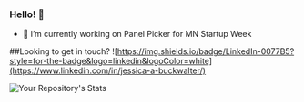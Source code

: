 ### Hello! 👋

- 🔭 I’m currently working on Panel Picker for MN Startup Week

##Looking to get in touch?
![https://img.shields.io/badge/LinkedIn-0077B5?style=for-the-badge&logo=linkedin&logoColor=white](https://www.linkedin.com/in/jessica-a-buckwalter/)

![Your Repository's Stats](https://github-readme-stats.vercel.app/api?username=Hopper2021&show_icons=true)

<!--
**Hopper2021/Hopper2021** is a ✨ _special_ ✨ repository because its `README.md` (this file) appears on your GitHub profile.

Here are some ideas to get you started:

- 🔭 I’m currently working on ...
- 🌱 I’m currently learning ...
- 👯 I’m looking to collaborate on ...
- 🤔 I’m looking for help with ...
- 💬 Ask me about ...
- 📫 How to reach me: ...
- 😄 Pronouns: ...
- ⚡ Fun fact: ...
-->
